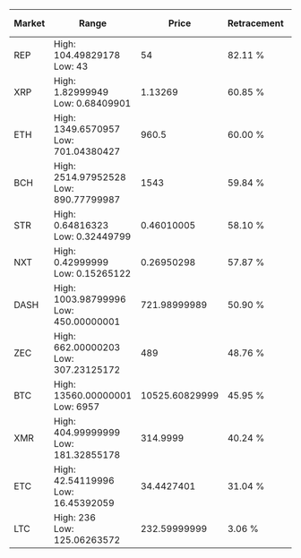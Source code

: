| Market | Range | Price| Retracement | Doubles to 50% |
| --- | --- | --- | --- | --- |
| REP | High: 104.49829178<br />Low: 43 | 54 | 82.11 % | 1.37 |
| XRP | High: 1.82999949<br />Low: 0.68409901 | 1.13269 | 60.85 % | 1.11 |
| ETH | High: 1349.6570957<br />Low: 701.04380427 | 960.5 | 60.00 % | 1.07 |
| BCH | High: 2514.97952528<br />Low: 890.77799987 | 1543 | 59.84 % | 1.10 |
| STR | High: 0.64816323<br />Low: 0.32449799 | 0.46010005 | 58.10 % | 1.06 |
| NXT | High: 0.42999999<br />Low: 0.15265122 | 0.26950298 | 57.87 % | 1.08 |
| DASH | High: 1003.98799996<br />Low: 450.00000001 | 721.98999989 | 50.90 % | 1.01 |
| ZEC | High: 662.00000203<br />Low: 307.23125172 | 489 | 48.76 % | 0.00 |
| BTC | High: 13560.00000001<br />Low: 6957 | 10525.60829999 | 45.95 % | 0.00 |
| XMR | High: 404.99999999<br />Low: 181.32855178 | 314.9999 | 40.24 % | 0.00 |
| ETC | High: 42.54119996<br />Low: 16.45392059 | 34.4427401 | 31.04 % | 0.00 |
| LTC | High: 236<br />Low: 125.06263572 | 232.59999999 | 3.06 % | 0.00 |
